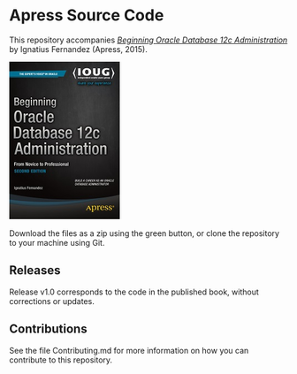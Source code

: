 # Apress Source Code

This repository accompanies [*Beginning Oracle Database 12c Administration*](http://www.apress.com/9781484201947) by  Ignatius Fernandez (Apress, 2015).

[comment]: #cover
![Cover image](9781484201947.jpg)

Download the files as a zip using the green button, or clone the repository to your machine using Git.

## Releases

Release v1.0 corresponds to the code in the published book, without corrections or updates.

## Contributions

See the file Contributing.md for more information on how you can contribute to this repository.